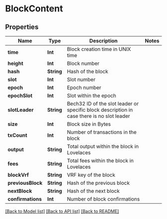# BlockContent

## Properties
Name | Type | Description | Notes
------------ | ------------- | ------------- | -------------
**time** | **Int** | Block creation time in UNIX time | 
**height** | **Int** | Block number | 
**hash** | **String** | Hash of the block | 
**slot** | **Int** | Slot number | 
**epoch** | **Int** | Epoch number | 
**epochSlot** | **Int** | Slot within the epoch | 
**slotLeader** | **String** | Bech32 ID of the slot leader or specific block description in case there is no slot leader | 
**size** | **Int** | Block size in Bytes | 
**txCount** | **Int** | Number of transactions in the block | 
**output** | **String** | Total output within the block in Lovelaces | 
**fees** | **String** | Total fees within the block in Lovelaces | 
**blockVrf** | **String** | VRF key of the block | 
**previousBlock** | **String** | Hash of the previous block | 
**nextBlock** | **String** | Hash of the next block | 
**confirmations** | **Int** | Number of block confirmations | 

[[Back to Model list]](../README.md#documentation-for-models) [[Back to API list]](../README.md#documentation-for-api-endpoints) [[Back to README]](../README.md)


